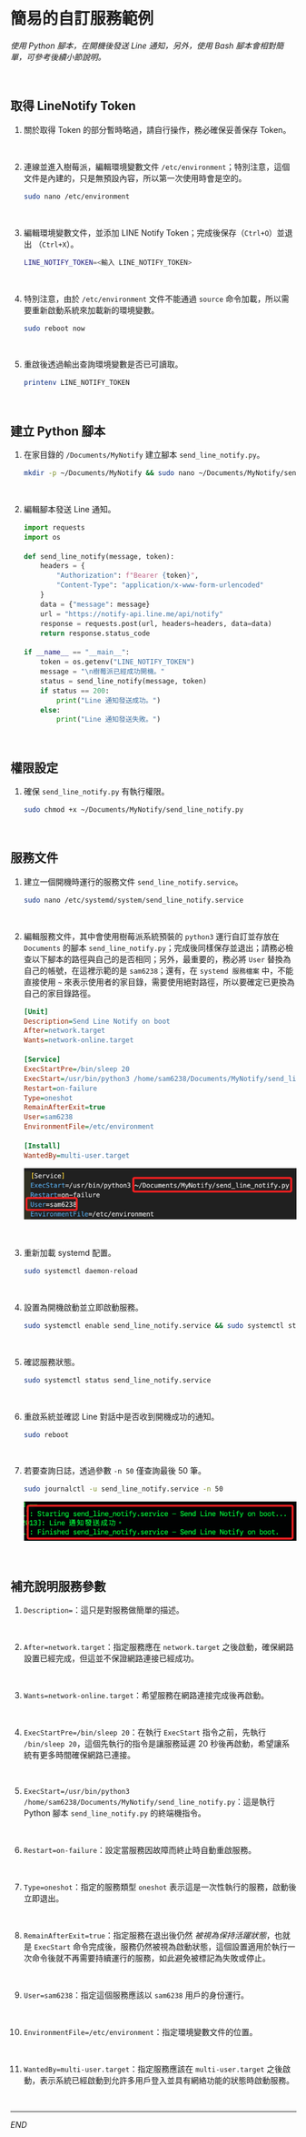 # 簡易的自訂服務範例

_使用 Python 腳本，在開機後發送 Line 通知，另外，使用 Bash 腳本會相對簡單，可參考後續小節說明。_

<br>

## 取得 LineNotify Token

1. 關於取得 Token 的部分暫時略過，請自行操作，務必確保妥善保存 Token。

<br>

2. 連線並進入樹莓派，編輯環境變數文件 `/etc/environment`；特別注意，這個文件是內建的，只是無預設內容，所以第一次使用時會是空的。

    ```bash
    sudo nano /etc/environment
    ```

<br>

3. 編輯環境變數文件，並添加 LINE Notify Token；完成後保存（`Ctrl+O`）並退出 （`Ctrl+X`）。

    ```bash
    LINE_NOTIFY_TOKEN=<輸入 LINE_NOTIFY_TOKEN>
    ```

<br>

4. 特別注意，由於 `/etc/environment` 文件不能通過 `source` 命令加載，所以需要重新啟動系統來加載新的環境變數。

    ```bash
    sudo reboot now
    ```

<br>

5. 重啟後透過輸出查詢環境變數是否已可讀取。

    ```bash
    printenv LINE_NOTIFY_TOKEN
    ```

<br>

## 建立 Python 腳本

1. 在家目錄的 `/Documents/MyNotify` 建立腳本 `send_line_notify.py`。

    ```bash
    mkdir -p ~/Documents/MyNotify && sudo nano ~/Documents/MyNotify/send_line_notify.py
    ```

<br>

2. 編輯腳本發送 Line 通知。

    ```python
    import requests
    import os

    def send_line_notify(message, token):
        headers = {
            "Authorization": f"Bearer {token}",
            "Content-Type": "application/x-www-form-urlencoded"
        }
        data = {"message": message}
        url = "https://notify-api.line.me/api/notify"
        response = requests.post(url, headers=headers, data=data)
        return response.status_code

    if __name__ == "__main__":
        token = os.getenv("LINE_NOTIFY_TOKEN")
        message = "\n樹莓派已經成功開機。"
        status = send_line_notify(message, token)
        if status == 200:
            print("Line 通知發送成功。")
        else:
            print("Line 通知發送失敗。")
    ```

<br>

## 權限設定

1. 確保 `send_line_notify.py` 有執行權限。

    ```bash
    sudo chmod +x ~/Documents/MyNotify/send_line_notify.py
    ```

<br>

## 服務文件

1. 建立一個開機時運行的服務文件 `send_line_notify.service`。

    ```bash
    sudo nano /etc/systemd/system/send_line_notify.service
    ```

<br>

2. 編輯服務文件，其中會使用樹莓派系統預裝的 `python3` 運行自訂並存放在 `Documents` 的腳本 `send_line_notify.py`；完成後同樣保存並退出；請務必檢查以下腳本的路徑與自己的是否相同；另外，最重要的，務必將 `User` 替換為自己的帳號，在這裡示範的是 `sam6238`；還有，在 `systemd 服務檔案` 中，不能直接使用 `~` 來表示使用者的家目錄，需要使用絕對路徑，所以要確定已更換為自己的家目錄路徑。

    ```ini
    [Unit]
    Description=Send Line Notify on boot
    After=network.target
    Wants=network-online.target

    [Service]
    ExecStartPre=/bin/sleep 20
    ExecStart=/usr/bin/python3 /home/sam6238/Documents/MyNotify/send_line_notify.py
    Restart=on-failure
    Type=oneshot
    RemainAfterExit=true
    User=sam6238
    EnvironmentFile=/etc/environment

    [Install]
    WantedBy=multi-user.target
    ```

    ![](images/img_06.png)

<br>

3. 重新加載 systemd 配置。

    ```bash
    sudo systemctl daemon-reload
    ```

<br>

4. 設置為開機啟動並立即啟動服務。

    ```bash
    sudo systemctl enable send_line_notify.service && sudo systemctl start send_line_notify.service
    ```

<br>

5. 確認服務狀態。

    ```bash
    sudo systemctl status send_line_notify.service
    ```

<br>

6. 重啟系統並確認 Line 對話中是否收到開機成功的通知。

    ```bash
    sudo reboot
    ```

<br>

7. 若要查詢日誌，透過參數 `-n 50` 僅查詢最後 50 筆。

    ```bash
    sudo journalctl -u send_line_notify.service -n 50
    ```

    ![](images/img_07.png)

<br>

## 補充說明服務參數

1. `Description=`：這只是對服務做簡單的描述。

<br>

2. `After=network.target`：指定服務應在 `network.target` 之後啟動，確保網路設置已經完成，但這並不保證網路連接已經成功。

<br>

3. `Wants=network-online.target`：希望服務在網路連接完成後再啟動。

<br>

4. `ExecStartPre=/bin/sleep 20`：在執行 `ExecStart` 指令之前，先執行 `/bin/sleep 20`，這個先執行的指令是讓服務延遲 20 秒後再啟動，希望讓系統有更多時間確保網路已連接。

<br>

5. `ExecStart=/usr/bin/python3 /home/sam6238/Documents/MyNotify/send_line_notify.py`：這是執行 Python 腳本 `send_line_notify.py` 的終端機指令。

<br>

6. `Restart=on-failure`：設定當服務因故障而終止時自動重啟服務。

<br>

7. `Type=oneshot`：指定的服務類型 `oneshot` 表示這是一次性執行的服務，啟動後立即退出。

<br>

8. `RemainAfterExit=true`：指定服務在退出後仍然 _被視為保持活躍狀態_，也就是 `ExecStart` 命令完成後，服務仍然被視為啟動狀態，這個設置適用於執行一次命令後就不再需要持續運行的服務，如此避免被標記為失敗或停止。

<br>

9. `User=sam6238`：指定這個服務應該以 `sam6238` 用戶的身份運行。

<br>

10. `EnvironmentFile=/etc/environment`：指定環境變數文件的位置。

<br>

11. `WantedBy=multi-user.target`：指定服務應該在 `multi-user.target` 之後啟動，表示系統已經啟動到允許多用戶登入並具有網絡功能的狀態時啟動服務。

<br>

___

_END_


